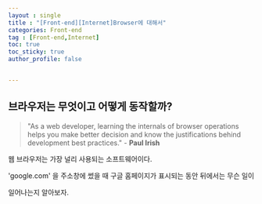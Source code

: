 ```yaml
---
layout : single
title : "[Front-end][Internet]Browser에 대해서"
categories: Front-end
tag : [Front-end,Internet] 
toc: true
toc_sticky: true
author_profile: false


---
```


## 브라우저는 무엇이고 어떻게 동작할까?

> "As a web developer, learning the internals of browser operations helps you make better decision and know the justifications behind development best practices."  - **Paul Irish** 

웹 브라우저는 가장 널리 사용되는 소프트웨어이다. 

'google.com' 을 주소창에 썼을 때 구글 홈페이지가 표시되는 동안  뒤에서는 무슨 일이 

일어나는지 알아보자. 
